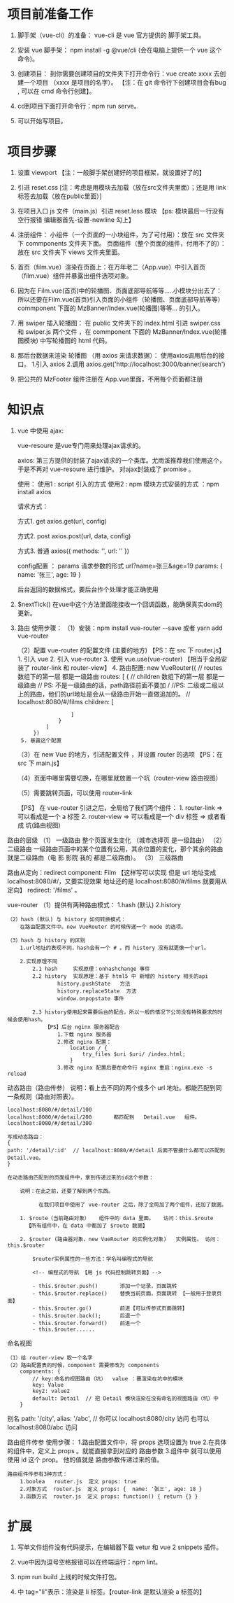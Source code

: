 #  项目前准备工作

1. 脚手架（vue-cli）的准备：
    vue-cli 是 vue 官方提供的 脚手架工具。

2. 安装 vue 脚手架：
    npm install -g @vue/cli  (会在电脑上提供一个 vue 这个命令)。

3. 创建项目：
    到你需要创建项目的文件夹下打开命令行：vue create xxxx 去创建一个项目 （xxxx 是项目的名字）。
    【注：在 git 命令行下创建项目会有bug , 可以在 cmd 命令行创建】。

4. cd到项目下面打开命令行：npm run serve。

5. 可以开始写项目。



# 项目步骤

1. 设置 viewport 【注：一般脚手架创建好的项目框架，就设置好了的】

2. 引进 reset.css [注：考虑是用模块去加载（放在src文件夹里面）；还是用 link 标签去加载（放在public里面）]

3. 在项目入口 js 文件（main.js）引进 reset.less 模块
    【ps: 模块最后一行没有空行报错 编辑器首先-设置-newline 勾上】

4. 注册组件：
    小组件（一个页面的一小块组件，为了可付用）：放在 src 文件夹下 commponents 文件夹下面。
    页面组件（整个页面的组件，付用不了的）：放在 src 文件夹下 views 文件夹里面。

5. 首页（film.vue）渲染在页面上：在万年老二（App.vue）中引入首页（film.vue）组件并暴露出组件选项对象。

 6. 因为在 Film.vue(首页)中的轮播图、页面底部导航等等.....小模块分出去了：所以还要在Film.vue(首页)引入页面的小组件（轮播图、页面底部导航等等） commponent 下面的 MzBanner/Index.vue(轮播图)等等... 的引入。

7. 用 swiper 插入轮播图：
    在 public 文件夹下的 index.html 引进 swiper.css 和 swiper.js 两个文件 ，在 commponent 下面的 MzBanner/Index.vue(轮播图模块) 中写轮播图的 html 代码。

8. 那后台数据来渲染 轮播图 （用 axios 来请求数据）：
    使用axios调用后台的接口。
        1.引入 axios
        2.调用 axios.get('http://localhost:3000/banner/search')

9. 把公共的 MzFooter 组件注册在 App.vue里面，不用每个页面都注册


# 知识点

1. vue 中使用 ajax:

    vue-resoure 是vue专门用来处理ajax请求的。

    axios:
        第三方提供的封装了ajax请求的一个类库。尤雨溪推荐我们使用这个，于是不再对 vue-resoure 进行维护。
        对ajax封装成了 promise 。

    使用：
        使用1 : script 引入的方式
        使用2 : npm 模块方式安装的方式 ：npm install axios

    请求方式：

    方式1. get
    axios.get(url, config)

    方式2. post
    axios.post(url, data, config)

    方式3. 普通
    axios({
        methods: '',
        url: ''
    })

    config配置 ： params   请求参数的形式  url?name=张三&age=19
        params: {
            name: '张三',
            age: 19
        }

    后台返回的数据格式，要后台作个处理才能正确使用


2. $nextTick() 在vue中这个方法里面能接收一个回调函数，能确保真实dom的更新。


3. 路由
  使用步骤：
    （1）安装：npm install vue-router --save 或者 yarn add vue-router

    （2）配置 vue-router 的配置文件 (主要的地方) 【PS：在 src 下 router.js】
        1. 引入 vue
        2. 引入 vue-router
        3. 使用 vue.use(vue-router) 【相当于全局安装了 router-link 和 router-view】
        4. 路由配置:
            new VueRouter({
                // routes 数组下的第一层 都是一级路由
                routes: [
                    {
                        // children 数组下的第一层 都是一级路由
                        // PS: 不是一级路由的话，path路径前面不要加 /
                        //PS: 二级或二级以上的路由，他们的url地址是会从一级路由开始一直做追加的。
                        // localhost:8080/#/films
                        children: [

                        ]
                    }
                ]
            })
        5. 暴露这个配置

    （3）在 new Vue 的地方，引进配置文件 ，并设置 router 的选项 【PS：在 src 下 main.js】

    （4）页面中哪里需要切换，在哪里就放置一个坑（router-view 路由视图）

    （5）需要跳转页面，可以使用 router-link

    【PS】 在 vue-router 引进之后，全局给了我们两个组件：
        1. router-link    =>  可以看成是一个 a 标签
        2. router-view    =>  可以看成是一个 div 标签  => 或者看成  坑(路由视图)

  路由的层级
    （1） 一级路由   整个页面发生变化 （城市选择页 是一级路由）
    （2） 二级路由   一级路由页面中的某个位置有公用，其余位置的变化，那个其余的路由就是二级路由（电        影  影院  我的 都是二级路由）。
    （3） 三级路由

  路由从定向：redirect
    component: Film 【这样写可以实现 但是 url 地址变成 localhost:8080/#/，又要实现效果 地址还的是 localhost:8080/#/films 就要用从定向】  redirect: '/films' 。

  vue-router
    （1）提供有两种路由模式：
        1.hash (默认)
        2.history

    （2）hash (默认) 与 history 如何转换模式：
        在路由配置文件中。new VueRouter 的时候传递一个 mode 的选项。

    （3）hash 与 history 的区别
        1.url地址的表现不同，hash会有一个 # 。而 history 没有就更像一个url。

        2.实现原理不同
            2.1 hash     实现原理：onhashchange 事件
            2.2 history  实现原理：基于 html5 中 新增的 history 相关的api
                    history.pushState   方法
                    history.replaceState  方法
                    window.onpopstate 事件

            2.3 history使用起来需要后台的配合。所以一般的情况下公司没有特殊要求的时候会使用hash。
                【PS】后台 nginx 服务器配合
                    1.下载 nginx 服务器
                    2.修改 nginx 配置：
                        location / {
                            try_files $uri $uri/ /index.html;
                        }
                    3.修改 nginx 配置后要在命令行 nginx 重启：nginx.exe -s reload


  动态路由（路由传参）
    说明：看上去不同的两个或多个 url 地址。都能匹配到同一条规则（路由对照表）。

    localhost:8080/#/detail/100
    localhost:8080/#/detail/200       都匹配到   Detail.vue   组件。
    localhost:8080/#/detail/300

    写成动态路由：
    {
    path: '/detail/:id'  // localhost:8080/#/detail 后面不管接什么都可以匹配到  Detail.vue。
    }

    在动态路由匹配到的页面组件中，拿到传递过来的id这个参数：

        说明：在此之前，还要了解到两个东西。

              在我们项目中使用了 vue-router 之后，除了全局加了两个组件，还加了数据。

        1. $route（当前路由对象）   组件中的 data 里面。   访问：this.$route
          【所有组件中，在 data 中都加了 $route 数据】

        2. $router (路由器对象，new VueRouter 的实例化对象)   实例属性。 访问：this.$router

            $router实例属性的一些方法：学名叫编程式的导航

            <!-- 编程式的导航 【用 js 代码控制跳转页面】-->

            - this.$router.push()       添加一个记录，页面跳转
            - this.$router.replace()    替换当前页面，页面跳转 【一般用于登录页面】
            - this.$router.go()         前进【可以传参式页面跳转】
            - this.$router.back();      后退一个
            - this.$router.forward()    前进一个
            - this.$router......

  命名视图

    （1）给 router-view 取一个名字
    （2）路由配置表的时候，component 需要修改为 components
        components: {
            // key:命名的视图路由（坑）  value ：要渲染在坑中的模块
            key: Value
            key2: value2
            default: Detail  // 把 Detail 模块渲染在没有命名的视图路由（坑）中
        }


  别名
    path: '/city',
    alias: '/abc', // 你可以 localhost:8080/city 访问  也可以  localhost:8080/abc 访问


  路由组件传参
    使用步骤：
        1.路由配置文件中，将 props 选项设置为 true
        2.在具体的组件中，定义上 props 。就能直接拿到对应的 路由参数
        3.组件中 就可以使用使用 id 这个 prop。 他的值就是 路由参数传递过来的值。

    路由组件传参有3种方式：
        1.boolea   router.js  定义 props: true
        2.对象方式  router.js  定义 props: {  name: '张三', age: 18 }
        3.函数方式  router.js  定义 props: function() { return {} }






# 扩展

1. 写单文件组件没有代码提示，在编辑器下载 vetur 和 vue 2 snippets 插件。

2. vue中因为逗号空格报错可以在终端运行：npm lint。

3. npm run build 上线的时候文件打包。

4. <router-link tag="li"></router-link> 中 tag="li"表示：渲染是 li 标签。【router-link 是默认渲染 a 标签的】


